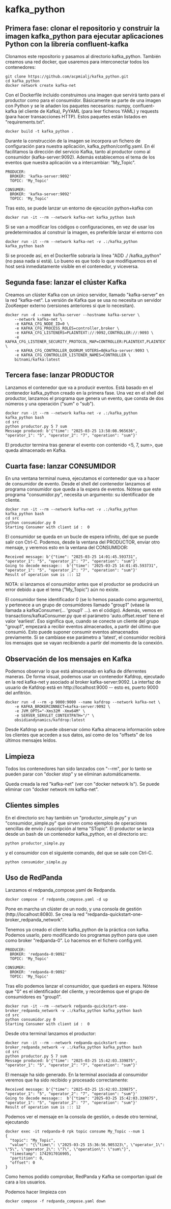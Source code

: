 # kafka_python

## Primera fase: clonar el repositorio y construir la imagen kafka_python para ejecutar aplicaciones Python con la librería confluent-kafka

Clonamos este repositorio y pasamos al directorio kafka_python. También creamos una red docker, que usaremos para interconectar todos los contenedores:
```
git clone https://github.com/acpmialj/kafka_python.git
cd kafka_python
docker network create kafka-net
```
Con el Dockerfile incluido construimos una imagen que servirá tanto para el productor como para el consumidor. Básicamente se parte de una imagen con Python y se le añaden los paquetes necesarios: numpy, confluent-kafka (el cliente de Kafka), PyYAML (para leer ficheros YAML) y requests (para hacer transacciones HTTP). Estos paquetes están listados en "requirements.txt".

```shell
docker build -t kafka_python .
```
Durante la construcción de la imagen se incorpora un fichero de configuración para nuestra aplicación, kafka_python/config.yaml. En él facilitamos la dirección del servicio Kafka, tanto al productor como al consumidor (kafka-server:9092). Además establecemos el tema de los eventos que nuestra aplicación va a intercambiar: "My_Topic". 
```
PRODUCER:
  BROKER: 'kafka-server:9092'
  TOPIC: 'My_Topic'

CONSUMER:
  BROKER: 'kafka-server:9092'
  TOPIC: 'My_Topic'
``` 
Tras esto, se puede lanzar un entorno de ejecución python+kafka con
```
docker run -it --rm --network kafka-net kafka_python bash
```
Si se van a modificar los códigos o configuraciones, en vez de usar los predeterminados al construir la imagen, es preferible lanzar el entorno con
```
docker run -it --rm --network kafka-net -v .:/kafka_python kafka_python bash
```
Si se procede así, en el Dockerfile sobraría la línea "ADD ./ /kafka_python" (no pasa nada si está). Lo bueno es que todo lo que modifiquemos en el host será inmediatamente visible en el contenedor, y viceversa. 

## Segunda fase: lanzar el clúster Kafka 
Creamos un clúster Kafka con un único servidor, llamado "kafka-server" en la red "kafka-net". La versión de Kafka que se usa no necesita un servidor ZooKeeper externo (versiones anteriores sí que lo necesitan).

```shell
docker run -d --name kafka-server --hostname kafka-server \
    --network kafka-net \
    -e KAFKA_CFG_NODE_ID=0 \
    -e KAFKA_CFG_PROCESS_ROLES=controller,broker \
    -e KAFKA_CFG_LISTENERS=PLAINTEXT://:9092,CONTROLLER://:9093 \
    -e KAFKA_CFG_LISTENER_SECURITY_PROTOCOL_MAP=CONTROLLER:PLAINTEXT,PLAINTEXT:PLAINTEXT \
    -e KAFKA_CFG_CONTROLLER_QUORUM_VOTERS=0@kafka-server:9093 \
    -e KAFKA_CFG_CONTROLLER_LISTENER_NAMES=CONTROLLER \
    bitnami/kafka:latest
```

## Tercera fase: lanzar PRODUCTOR
Lanzamos el contenedor que va a producir eventos. Está basado en el contenedor kafka_python creado en la primera fase. Una vez en el shell del productor, lanzamos el programa que genera un evento, que consta de dos números y una operación ("sum" o "sub").

```shell
docker run -it --rm --network kafka-net -v .:/kafka_python kafka_python bash
cd src
python productor.py 5 7 sum
Message produced: b'{"time": "2025-03-25 13:58:08.965636", "operator_1": "5", "operator_2": "7", "operation": "sum"}'
```
El productor termina tras generar el evento con contenido <5, 7, sum>, que queda almacenado en Kafka.

## Cuarta fase: lanzar CONSUMIDOR
En una ventana terminal nueva, ejecutamos el contenedor que va a hacer de consumidor de evento. Desde el shell del contenedor lanzamos el programa consumidor que queda a la espera de eventos. Nótese que este programa "consumidor.py", necesita un argumento: su identificador de cliente. 

```shell
docker run -it --rm --network kafka-net -v .:/kafka_python kafka_python bash
cd src
python consumidor.py 0
Starting Consumer with client id :  0
```
El consumidor se queda en un bucle de espera infinito, del que se puede salir con Ctrl-C. Podemos, desde la ventana del PRODUCTOR, enviar otro mensaje, y veremos esto en la ventana del CONSUMIDOR:

```shell
Received message: b'{"time": "2025-03-25 14:01:45.593731", "operator_1": "5", "operator_2": "7", "operation": "sum"}'
Going to decode message::  b'{"time": "2025-03-25 14:01:45.593731", "operator_1": "5", "operator_2": "7", "operation": "sum"}'
Result of operation sum is ::: 12
```
NOTA: si lanzamos el consumidor antes que el productor se producirá un error debido a que el tema ("My_Topic") aún no existe. 

El consumidor tiene identificador 0 (se lo hemos pasado como argumento), y pertenece a un grupo de consumidores llamado "group1" (véase la llamada a kafkaConsumer(... 'group1' ...). en el código). Además, vemos en transactions/kafkaConsumer.py que el parámetro 'auto.offset.reset' tiene el valor 'earliest'. Eso significa que, cuando se conecte un cliente del grupo "group1", empezará a recibir eventos almacenados, a partir del último que consumió. Esto puede suponer consumir eventos almacenados previamente. Si se cambiase ese parámetro a 'latest', el consumidor recibirá los mensajes que se vayan recibiendo a partir del momento de la conexión. 

## Observación de los mensajes en Kafka
Podemos observar lo que está almacenado en kafka de diferrentes maneras. De forma visual, podemos usar un contenedor Kafdrop, ejecutado en la red kafka-net y asociado al broker kafka-server:9092. La interfaz de usuario de Kafdrop está en http://localhost:9000 -- esto es, puerto 9000 del anfitrión. 

```shell
docker run -d --rm -p 9000:9000 --name kafdrop --network kafka-net \
    -e KAFKA_BROKERCONNECT=kafka-server:9092 \
    -e JVM_OPTS="-Xms32M -Xmx64M" \
    -e SERVER_SERVLET_CONTEXTPATH="/" \
    obsidiandynamics/kafdrop:latest
```
Desde Kafdrop se puede observar cómo Kafka almacena información sobre los clientes que acceden a sus datos, así como de los "offsets" de los últimos mensajes leídos. 

## Limpieza
Todos los contenedores han sido lanzados con "--rm", por lo tanto se pueden parar con "docker stop" y se eliminan automáticamente. 

Queda creada la red "kafka-net" (ver con "docker network ls"). Se puede eliminar con "docker network rm kafka-net". 

## Clientes simples

En el directorio src hay también un "productor_simple.py" y un "consumidor_simple.py" que sirven como ejemplos de operaciones sencillas de envío / suscripción al tema "STopic". El productor se lanza desde un bash de un contenedor kafka_python, en el directorio src: 
```
python productor_simple.py
```
y el consumidor con el siguiente comando, del que se sale con Ctrl-C.  
```
python consumidor_simple.py
```
## Uso de RedPanda
Lanzamos el redpanda_compose.yaml de Redpanda. 
```
docker compose -f redpanda_compose.yaml -d up
```
Pone en marcha un clúster de un nodo, y una consola de gestión (http://localhost:8080). Se crea la red "redpanda-quickstart-one-broker_redpanda_network".

Tenemos ya creado el cliente kafka_python de la práctica con kafka. Podemos usarlo, pero modificando los programas python para que usen como broker "redpanda-0". Lo hacemos en el fichero config.yml. 
```
PRODUCER:
  BROKER: 'redpanda-0:9092'
  TOPIC: 'My_Topic'

CONSUMER:
  BROKER: 'redpanda-0:9092'
  TOPIC: 'My_Topic'
```
Tras ello podemos lanzar el consumidor, que quedará en espera. Nótese que "0" es el identificador del cliente, y recordemos que el grupo de consumidores es "group1". 
```
docker run -it --rm --network redpanda-quickstart-one-broker_redpanda_network -v .:/kafka_python kafka_python bash
cd src
python consumidor.py 0
Starting Consumer with client id :  0
```
Desde otra terminal lanzamos el productor:

```
docker run -it --rm --network redpanda-quickstart-one-broker_redpanda_network -v .:/kafka_python kafka_python bash
cd src
python productor.py 5 7 sum
Message produced: b'{"time": "2025-03-25 15:42:03.339875", "operator_1": "5", "operator_2": "7", "operation": "sum"}'
``` 
El mensaje ha sido generado. En la terminal asociada al consumidor veremos que ha sido recibido y procesado correctamente:
```
Received message: b'{"time": "2025-03-25 15:42:03.339875", "operator_1": "5", "operator_2": "7", "operation": "sum"}'
Going to decode message::  b'{"time": "2025-03-25 15:42:03.339875", "operator_1": "5", "operator_2": "7", "operation": "sum"}'
Result of operation sum is ::: 12
```
Podemos ver el mensaje en la consola de gestión, o desde otro terminal, ejecutando

```
docker exec -it redpanda-0 rpk topic consume My_Topic --num 1
{
  "topic": "My_Topic",
  "value": "{\"time\": \"2025-03-25 15:36:56.905323\", \"operator_1\": \"5\", \"operator_2\": \"7\", \"operation\": \"sum\"}",
  "timestamp": 1742917016905,
  "partition": 0,
  "offset": 0
}
```
Como hemos podido comprobar, RedPanda y Kafka se comportan igual de cara a los usuarios. 

Podemos hacer limpieza con
```
docker compose -f redpanda_compose.yaml down
```